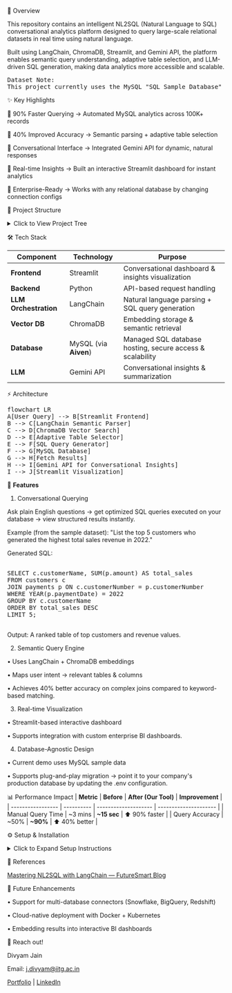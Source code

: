 📌 Overview

This repository contains an intelligent NL2SQL (Natural Language to SQL) conversational analytics platform designed to query large-scale relational datasets in real time using natural language.

Built using LangChain, ChromaDB, Streamlit, and Gemini API, the platform enables semantic query understanding, adaptive table selection, and LLM-driven SQL generation, making data analytics more accessible and scalable.

<pre>
Dataset Note:
This project currently uses the MySQL "SQL Sample Database" (8+ relational tables, ~100K+ records) for demonstration. The MySQL database is hosted on Aiven, a fully managed cloud service, ensuring secure access, scalability, and reliable query performance. The app is designed to integrate seamlessly with enterprise-grade database infrastructure with minimal configuration.
</pre>

✨ Key Highlights

🔹 90% Faster Querying → Automated MySQL analytics across 100K+ records

🔹 40% Improved Accuracy → Semantic parsing + adaptive table selection

🔹 Conversational Interface → Integrated Gemini API for dynamic, natural responses

🔹 Real-time Insights → Built an interactive Streamlit dashboard for instant analytics

🔹 Enterprise-Ready → Works with any relational database by changing connection configs

📂 Project Structure
<details> <summary>Click to View Project Tree</summary> <pre> 
NL2SQL-using-Langchain/
│
├── app/
│   ├── main.py
│   ├── langchain_utils.py
│   ├── prompts.py
│   ├── examples.py
│   ├── table_details.py
│   ├── database_table_descriptions.csv
│   ├── requirements.txt
│
└── README.md
 
</pre> </details>


 
🛠️ Tech Stack

| **Component**         | **Technology**        | **Purpose**                                               |
| --------------------- | --------------------- | --------------------------------------------------------- |
| **Frontend**          | Streamlit             | Conversational dashboard & insights visualization         |
| **Backend**           | Python                | API-based request handling                                |
| **LLM Orchestration** | LangChain             | Natural language parsing + SQL query generation           |
| **Vector DB**         | ChromaDB              | Embedding storage & semantic retrieval                    |
| **Database**          | MySQL (via **Aiven**) | Managed SQL database hosting, secure access & scalability |
| **LLM**               | Gemini API            | Conversational insights & summarization                   |

⚡ Architecture
<pre>
flowchart LR
A[User Query] --> B[Streamlit Frontend]
B --> C[LangChain Semantic Parser]
C --> D[ChromaDB Vector Search]
D --> E[Adaptive Table Selector]
E --> F[SQL Query Generator]
F --> G[MySQL Database]
G --> H[Fetch Results]
H --> I[Gemini API for Conversational Insights]
I --> J[Streamlit Visualization]
</pre>


🚀 **Features**

1. Conversational Querying

Ask plain English questions → get optimized SQL queries executed on your database → view structured results instantly.

Example (from the sample dataset):
"List the top 5 customers who generated the highest total sales revenue in 2022."


Generated SQL:

<pre> 
SELECT c.customerName, SUM(p.amount) AS total_sales
FROM customers c
JOIN payments p ON c.customerNumber = p.customerNumber
WHERE YEAR(p.paymentDate) = 2022
GROUP BY c.customerName
ORDER BY total_sales DESC
LIMIT 5;
  
</pre>

Output: A ranked table of top customers and revenue values.

2. Semantic Query Engine

• Uses LangChain + ChromaDB embeddings

• Maps user intent → relevant tables & columns

• Achieves 40% better accuracy on complex joins compared to keyword-based matching.

3. Real-time Visualization

• Streamlit-based interactive dashboard

• Supports integration with custom enterprise BI dashboards.

4. Database-Agnostic Design

• Current demo uses MySQL sample data

• Supports plug-and-play migration → point it to your company's production database by updating the .env configuration.

📊 Performance Impact
| **Metric**        | **Before** | **After (Our Tool)** | **Improvement**       |
| ----------------- | ---------- | -------------------- | --------------------- |
| Manual Query Time | \~3 mins   | **~15 sec**          | ⬆️ 90% faster         |
| Query Accuracy    | \~50%      | **\~90%**            | ⬆️ 40% better         |

⚙️ Setup & Installation
<details> <summary>Click to Expand Setup Instructions</summary>
1. Clone the Repo
<pre>
git clone https://github.com/divyamiitg/NL2SQL-using-Langchain.git
cd NL2SQL-using-Langchain
</pre>

2. Create Virtual Environment
   <pre>
python -m venv venv
source venv/bin/activate  # For Linux/Mac
venv\Scripts\activate     # For Windows
</pre>

4. Install Dependencies
   <pre>
pip install -r requirements.txt
<\pre>

6. Configure Environment

<pre>
Create a .env file in the project root:

MYSQL_HOST=localhost
MYSQL_USER=your_user
MYSQL_PASSWORD=your_password
MYSQL_DB=sql_sample_db
GEMINI_API_KEY=your_key
  </pre>

5. Run the App
   <pre>
streamlit run app/main.py
</pre>

</details>

📄 References

[Mastering NL2SQL with LangChain — FutureSmart Blog](https://blog.futuresmart.ai/mastering-natural-language-to-sql-with-langchain-nl2sql)

🔮 Future Enhancements

• Support for multi-database connectors (Snowflake, BigQuery, Redshift)

• Cloud-native deployment with Docker + Kubernetes

• Embedding results into interactive BI dashboards

📧 Reach out!

Divyam Jain

Email: j.divyam@iitg.ac.in

[Portfolio](https://divyamiitg.github.io/) | [LinkedIn](https://www.linkedin.com/in/divyamiitg/)

